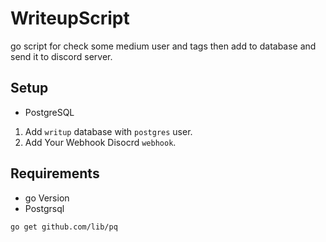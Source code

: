 # WriteupScript
go script for check some medium user and tags then add to database and send it to discord server.

## Setup
- PostgreSQL
1. Add `writup` database with `postgres` user.
2. Add Your Webhook Disocrd `webhook`. 

## Requirements
- go Version 
- Postgrsql
```shell
go get github.com/lib/pq
```